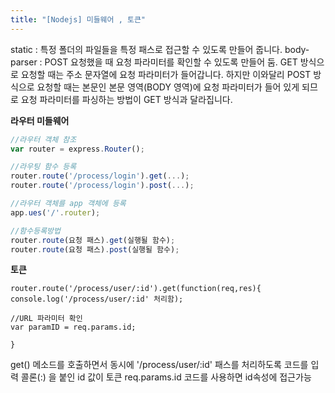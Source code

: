 ```yaml
---
title: "[Nodejs] 미들웨어 , 토큰"
---
```


static : 특정 폴더의 파일들을 특정 패스로 접근할 수 있도록 만들어 줍니다. 
body-parser : POST 요청했을 때 요청 파라미터를 확인할 수 있도록 만들어 둠. GET 방식으로 요청할 때는 주소 문자열에 요청 파라미터가 들어갑니다. 하지만 이와달리 POST 방식으로 요청할 때는 본문인 본문 영역(BODY 영역)에 요청 파라미터가 들어 있게 되므로 요청 파라미터를 파싱하는 방법이 GET 방식과 달라집니다.


**라우터 미들웨어**
```javascript
//라우터 객체 참조
var router = express.Router();

//라우팅 함수 등록
router.route('/process/login').get(...);
router.route('/process/login').post(...);

//라우터 객체를 app 객체에 등록
app.ues('/'.router);

//함수등록방법
router.route(요청 패스).get(실행될 함수);
router.route(요청 패스).post(실행될 함수);

```

**토큰**
```
router.route('/process/user/:id').get(function(req,res){
console.log('/process/user/:id' 처리함);

//URL 파라미터 확인
var paramID = req.params.id;

}
```

get() 메소드를 호출하면서 동시에 '/process/user/:id' 패스를 처리하도록 코드를 입력 
콜론(:) 을 붙인 id 값이 토큰
req.params.id 코드를 사용하면 id속성에 접근가능
